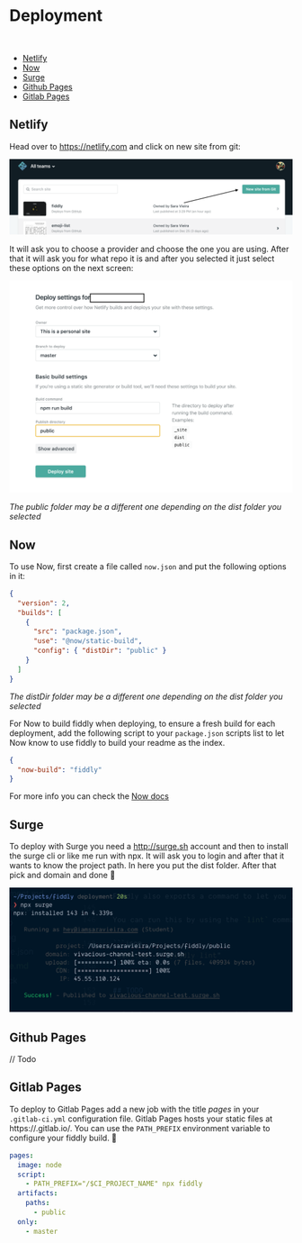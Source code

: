 # Deployment

<br/>

- [Netlify](#netlify)
- [Now](#now)
- [Surge](#surge)
- [Github Pages](#githubpages)
- [Gitlab Pages](#gitlabpages)

## Netlify

Head over to https://netlify.com and click on new site from git:

![New site from git](./media/netifly1.png)

It will ask you to choose a provider and choose the one you are using. After that it will ask you for what repo it is and after you selected it just select these options on the next screen:

![Deploy Static](./media/netifly2.png)

_The public folder may be a different one depending on the dist folder you selected_

## Now

To use Now, first create a file called `now.json` and put the following options in it:

```json
{
  "version": 2,
  "builds": [
    {
      "src": "package.json",
      "use": "@now/static-build",
      "config": { "distDir": "public" }
    }
  ]
}
```

_The distDir folder may be a different one depending on the dist folder you selected_

For Now to build fiddly when deploying, to ensure a fresh build for each deployment, add the following script to your `package.json` scripts list to let Now know to use fiddly to build your readme as the index.

```json
{
  "now-build": "fiddly"
}
```

For more info you can check the [Now docs](https://zeit.co/docs/)

## Surge

To deploy with Surge you need a http://surge.sh account and then to install the surge cli or like me run with npx.
It will ask you to login and after that it wants to know the project path. In here you put the dist folder.
After that pick and domain and done 🎉

![Surge](./media/surge.png)

## Github Pages

// Todo

## Gitlab Pages

To deploy to Gitlab Pages add a new job with the title _pages_ in your `.gitlab-ci.yml` configuration file.
Gitlab Pages hosts your static files at https://<group-or-user-name>.gitlab.io/<project-name>.
You can use the `PATH_PREFIX` environment variable to configure your fiddly build.
🎉

```yml
pages:
  image: node
  script:
    - PATH_PREFIX="/$CI_PROJECT_NAME" npx fiddly
  artifacts:
    paths:
      - public
  only:
    - master
```
